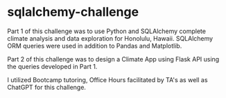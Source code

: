 # sqlalchemy-challenge

Part 1 of this challenge was to use Python and SQLAlchemy complete climate analysis and data exploration for Honolulu, Hawaii. SQLAlchemy ORM queries were used in addition to Pandas and Matplotlib. 

Part 2 of this challenge was to design a Climate App using Flask API using the queries developed in Part 1.

I utilized Bootcamp tutoring, Office Hours facilitated by TA's as well as ChatGPT for this challenge.
